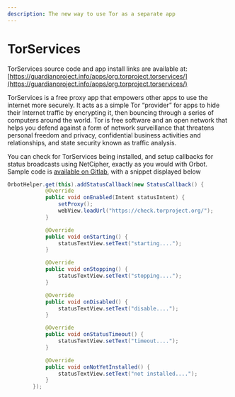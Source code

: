 ```yaml
---
description: The new way to use Tor as a separate app
---
```


# TorServices

TorServices source code and app install links are available at: [https://guardianproject.info/apps/org.torproject.torservices/](https://guardianproject.info/apps/org.torproject.torservices/)

TorServices is a free proxy app that empowers other apps to use the internet more securely. It acts as a simple Tor “provider” for apps to hide their Internet traffic by encrypting it, then bouncing through a series of computers around the world. Tor is free software and an open network that helps you defend against a form of network surveillance that threatens personal freedom and privacy, confidential business activities and relationships, and state security known as traffic analysis.

You can check for TorServices being installed, and setup callbacks for status broadcasts using NetCipher, exactly as you would with Orbot. Sample code is [available on Gitlab](https://gitlab.com/guardianproject/torservices/-/blob/master/sample/src/main/java/org/torproject/torservices/sample/MainActivity.java?ref\_type=heads), with a snippet displayed below

```java
OrbotHelper.get(this).addStatusCallback(new StatusCallback() {
            @Override
            public void onEnabled(Intent statusIntent) {
                setProxy();
                webView.loadUrl("https://check.torproject.org/");
            }

            @Override
            public void onStarting() {
                statusTextView.setText("starting....");
            }

            @Override
            public void onStopping() {
                statusTextView.setText("stopping....");
            }

            @Override
            public void onDisabled() {
                statusTextView.setText("disable....");
            }

            @Override
            public void onStatusTimeout() {
                statusTextView.setText("timeout....");
            }

            @Override
            public void onNotYetInstalled() {
                statusTextView.setText("not installed....");
            }
        });

```

